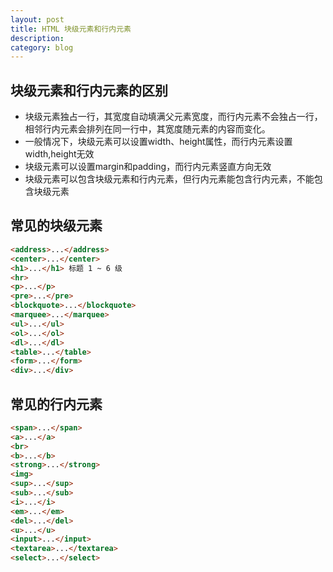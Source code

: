 ```yaml
---
layout: post
title: HTML 块级元素和行内元素
description: 
category: blog
---
```


## 块级元素和行内元素的区别
- 块级元素独占一行，其宽度自动填满父元素宽度，而行内元素不会独占一行，相邻行内元素会排列在同一行中，其宽度随元素的内容而变化。
- 一般情况下，块级元素可以设置width、height属性，而行内元素设置width,height无效
- 块级元素可以设置margin和padding，而行内元素竖直方向无效
- 块级元素可以包含块级元素和行内元素，但行内元素能包含行内元素，不能包含块级元素

## 常见的块级元素
``` html
<address>...</address>
<center>...</center>
<h1>...</h1> 标题 1 ~ 6 级
<hr>
<p>...</p>
<pre>...</pre>
<blockquote>...</blockquote>
<marquee>...</marquee>
<ul>...</ul>
<ol>...</ol>
<dl>...</dl>
<table>...</table>
<form>...</form>
<div>...</div>
```

## 常见的行内元素
``` html
<span>...</span>
<a>...</a>
<br>
<b>...</b>
<strong>...</strong>
<img>
<sup>...</sup>
<sub>...</sub>
<i>...</i>
<em>...</em>
<del>...</del>
<u>...</u>
<input>...</input>
<textarea>...</textarea>
<select>...</select>
```
